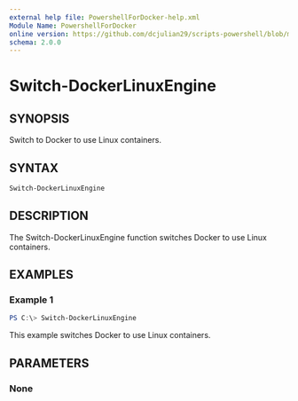 ```yaml
---
external help file: PowershellForDocker-help.xml
Module Name: PowershellForDocker
online version: https://github.com/dcjulian29/scripts-powershell/blob/main/Modules/PowershellForDocker/docs/Switch-DockerLinuxEngine.md
schema: 2.0.0
---
```


# Switch-DockerLinuxEngine

## SYNOPSIS

Switch to Docker to use Linux containers.

## SYNTAX

```powershell
Switch-DockerLinuxEngine
```

## DESCRIPTION

The Switch-DockerLinuxEngine function switches Docker to use Linux containers.

## EXAMPLES

### Example 1

```powershell
PS C:\> Switch-DockerLinuxEngine

```

This example switches Docker to use Linux containers.

## PARAMETERS

### None
